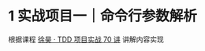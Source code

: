 # 1 实战项目一｜命令行参数解析
根据课程 [徐昊 · TDD 项目实战 70 讲](https://time.geekbang.org/column/intro/100109401?tab=catalog) 讲解内容实现
